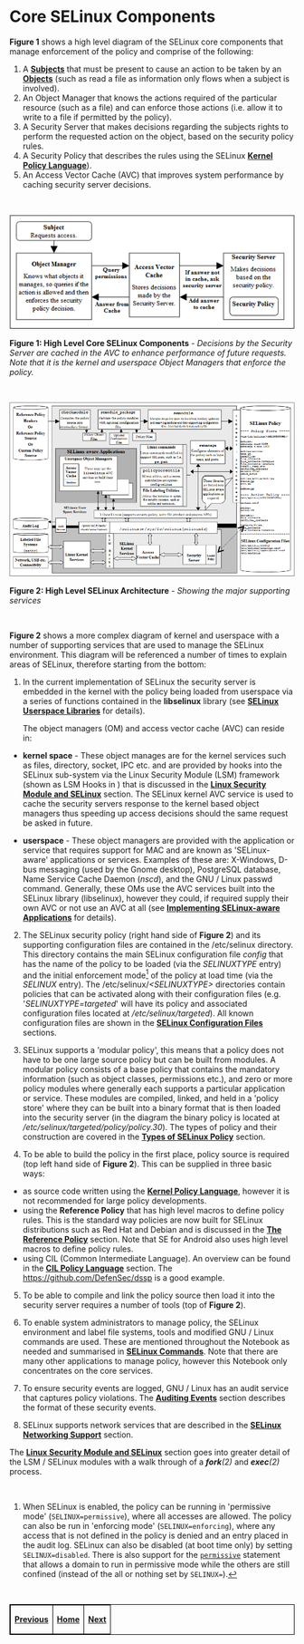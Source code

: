 # Core SELinux Components

**Figure 1** shows a high level diagram of the SELinux core components that
manage enforcement of the policy and comprise of the following:

1.  A [**Subjects**](subjects.md#subjects) that must be present to cause an action
    to be taken by an [**Objects**](objects.md#objects) (such as read a file as
    information only flows when a subject is involved).
2.  An Object Manager that knows the actions required of the particular
    resource (such as a file) and can enforce those actions (i.e. allow
    it to write to a file if permitted by the policy).
3.  A Security Server that makes decisions regarding the subjects rights
    to perform the requested action on the object, based on the security
    policy rules.
4.  A Security Policy that describes the rules using the SELinux
    [**Kernel Policy Language**](kernel_policy_language.md#kernel-policy-language)).
5.  An Access Vector Cache (AVC) that improves system performance by
    caching security server decisions.

<br>

![](./images/1-core.png)

**Figure 1: High Level Core SELinux Components** - *Decisions by the
Security Server are cached in the AVC to enhance performance of future
requests. Note that it is the kernel and userspace Object Managers that
enforce the policy.*

<br>

![](./images/2-high-level-arch.png)

**Figure 2: High Level SELinux Architecture** - *Showing the major supporting services*

<br>

**Figure 2** shows a more complex diagram of kernel and userspace with a number of
supporting services that are used to manage the SELinux environment.
This diagram will be referenced a number of times to explain areas of
SELinux, therefore starting from the bottom:

1.  In the current implementation of SELinux the security server is
    embedded in the kernel with the policy being loaded from userspace via a
    series of functions contained in the **libselinux** library (see
    [**SELinux Userspace Libraries**](userspace_libraries.md#selinux-userspace-libraries) for details).

    The object managers (OM) and access vector cache (AVC) can reside in:

-   **kernel space** - These object manages are for the kernel services such
as files, directory, socket, IPC etc. and are provided by hooks into the
SELinux sub-system via the Linux Security Module (LSM) framework (shown
as LSM Hooks in ) that is discussed in the
[**Linux Security Module and SELinux**](lsm_selinux.md#linux-security-module-and-selinux)
 section. The SELinux kernel AVC service is used to cache the security servers
response to the kernel based object managers thus speeding up access decisions
should the same request be asked in future.

-   **userspace** - These object managers are provided with the application
    or service that requires support for MAC and are known as
    'SELinux-aware' applications or services. Examples of these are:
    X-Windows, D-bus messaging (used by the Gnome desktop), PostgreSQL
    database, Name Service Cache Daemon (*nscd*), and the GNU / Linux passwd
    command. Generally, these OMs use the AVC services built into the
    SELinux library (libselinux), however they could, if required supply
    their own AVC or not use an AVC at all (see
    [**Implementing SELinux-aware Applications**](implementing_seaware_apps.md#implementing-selinux-aware-applications) for details).

2.  The SELinux security policy (right hand side of **Figure 2**) and its
supporting configuration files are contained in the /etc/selinux directory.
This directory contains the main SELinux configuration file *config* that has
the name of the policy to be loaded (via the *SELINUXTYPE* entry) and the initial
enforcement mode<a href="#fnc1" class="footnote-ref" id="fncor1"><sup>1</sup></a>
of the policy at load time (via the *SELINUX* entry).
The /etc/selinux/*&lt;SELINUXTYPE&gt;* directories
contain policies that can be activated along with their configuration
files (e.g. '*SELINUXTYPE=targeted*' will have its policy and associated
configuration files located at */etc/selinux/targeted*). All known
configuration files are shown in the
[**SELinux Configuration Files**](configuration_files.md#selinux-configuration-files)
sections.

3.  SELinux supports a 'modular policy', this means that a policy does not
have to be one large source policy but can be built from modules. A
modular policy consists of a base policy that contains the mandatory
information (such as object classes, permissions etc.), and zero or more
policy modules where generally each supports a particular application or
service. These modules are compiled, linked, and held in a 'policy
store' where they can be built into a binary format that is then loaded
into the security server (in the diagram the binary policy is located at
*/etc/selinux/targeted/policy/policy.30*). The types of policy and their
construction are covered in the
[**Types of SELinux Policy**](types_of_policy.md#types-of-selinux-policy)
section.

4.  To be able to build the policy in the first place, policy source is
required (top left hand side of **Figure 2**). This can be supplied in three
basic ways:

-  as source code written using the
[**Kernel Policy Language**](kernel_policy_language.md#kernel-policy-language),
however it is not recommended for large policy developments.
-  using the **Reference Policy** that has high
level macros to define policy rules. This is the standard way
policies are now built for SELinux distributions such as Red Hat
and Debian and is discussed in the
[**The Reference Policy**](reference_policy.md#the-reference-policy)
section. Note that SE for Android also uses high level macros to define
policy rules.
-  using CIL (Common Intermediate Language). An overview can be found
in the [**CIL Policy Language**](cil_overview.md#cil-overview)
section. The <https://github.com/DefenSec/dssp> is a good example.

5. To be able to compile and link the policy source then load it into the
security server requires a number of tools (top of **Figure 2**).

6.  To enable system administrators to manage policy, the SELinux
environment and label file systems, tools and modified GNU / Linux
commands are used. These are mentioned throughout the Notebook as needed
and summarised in
[**SELinux Commands**](selinux_cmds.md#appendix-c---selinux-commands).
Note that there are many other applications to manage policy, however this
Notebook only concentrates on the core services.

7.  To ensure security events are logged, GNU / Linux has an audit service
that captures policy violations. The
[**Auditing Events**](auditing.md#auditing-selinux-events)
section describes the format of these security events.

8.  SELinux supports network services that are described in the
[**SELinux Networking Support**](network_support.md#selinux-networking-support)
section.

The [**Linux Security Module and SELinux**](lsm_selinux.md#linux-security-module-and-selinux)
section goes into greater detail of the LSM / SELinux modules with a walk
through of a ***fork**(2)* and ***exec**(2)* process.

<br>

<section class="footnotes">
<ol>
<li id="fnc1"><p>When SELinux is enabled, the policy can be running in 'permissive mode' (<code>SELINUX=permissive</code>), where all accesses are allowed. The policy
can also be run in 'enforcing mode' (<code>SELINUX=enforcing</code>), where any
access that is not defined in the policy is denied and an entry placed
in the audit log. SELinux can also be disabled (at boot time only) by
setting <code>SELINUX=disabled</code>. There is also support for the
<a href="type_statements.md#permissive"><code>permissive</code></a>
statement that allows a domain to run in permissive mode while the others are still confined
(instead of the all or nothing set by <code>SELINUX=</code>).<a href="#fncor1" class="footnote-back">↩</a></p></li>
</ol>
</section>

<br>

<!-- %CUTHERE% -->

<table>
<tbody>
<tr class="odd">
<td><p><a href="selinux_overview.md#selinux-overview" title="SELinux Overview"> <strong>Previous</strong></a></p></td>
<td><center>
<p><a href="README.md#the-selinux-notebook" title="The SELinux Notebook"> <strong>Home</strong></a></p>
</center></td>
<td><center>
<p><a href="mac.md#mandatory-access-control" title="Mandatory Access Control"> <strong>Next</strong></a></p>
</center></td>
</tr>
</tbody>
</table>

<head>
    <style>table { border-collapse: collapse; }
    table, td, th { border: 1px solid black; }
    </style>
</head>
